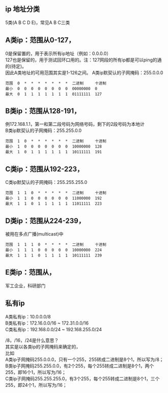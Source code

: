 
ip 地址分类
---------
5类(A B C D E)，常见A B C三类  

A类ip：范围从0-127，
--------
0是保留置的，用于表示所有ip地址（例如：0.0.0.0）  
127也是保留的，用于测试回环口用的。注：127网段的所有ip都是可以ping的通的(待定)。  
因此A类地址的可用范围其实是1-126之间。 
A类ip默契认的子网掩码：255.0.0.0 
```
范围  0  *  *  *  *  *  *  *  二进制     十进制  
最小  0  0  0  0  0  0  0  0  00000000  0  
最大  0  1  1  1  1  1  1  1  01111111  127  
```

B类ip：范围从128-191，
--------
例172.168.1.1，第一和第二段号码为网络号码，剩下的2段号码为本地计   
B类ip默契认的子网掩码：255.255.0.0
```
范围  1  0  *  *  *  *  *  *  二进制     十进制    
最小  1  0  0  0  0  0  0  0  10000000  128  
最大  1  0  1  1  1  1  1  1  10111111  191  
```

C类ip：范围从192-223，
--------
C类ip默契认的子网掩码：255.255.255.0
```
范围  1  1  0  *  *  *  *  *  二进制     十进制    
最小  1  1  0  0  0  0  0  0  11000000  192  
最大  1  1  0  1  1  1  1  1  11011111  223  
```

D类ip：范围从224-239，
--------
被用在多点广播(multicast)中
```
范围  1  1  1  0  *  *  *  *  二进制     十进制  
最小  1  1  1  0  0  0  0  0  10000000  224  
最大  1  1  1  0  1  1  1  1  10111111  239
```

E类ip：范围从，
--------
军工企业，科研部门  




私有ip
--------
A类私有ip：10.0.0.0/8  
B类私有ip：172.16.0.0/16 ~ 172.31.0.0/16  
C类私有ip：192.168.0.0/24 ~ 192.168.255.0/24  

/8，/16，/24是什么意思？  
其实是以各类ip的子网掩码来确定的，  
比如   
A类ip子网掩码255.0.0.0，只有一个255，255转成二进制是8个1，所以写为/8；  
B类ip子网掩码255.255.0.0，有2个255，每个255转成二进制是8个1，两个255，即16个1，所以写为/16；  
C类ip子网掩码255.255.255.0，有3个255，每个255转成二进制是8个1，三个255，即24个1，所以写为/16；  




































